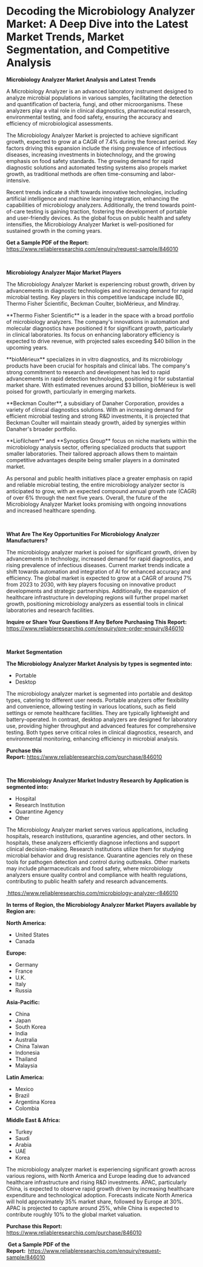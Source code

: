 <p><h1>Decoding the Microbiology Analyzer Market: A Deep Dive into the Latest Market Trends, Market Segmentation, and Competitive Analysis</h1></p><p><strong>Microbiology Analyzer Market Analysis and Latest Trends</strong></p>
<p><p>A Microbiology Analyzer is an advanced laboratory instrument designed to analyze microbial populations in various samples, facilitating the detection and quantification of bacteria, fungi, and other microorganisms. These analyzers play a vital role in clinical diagnostics, pharmaceutical research, environmental testing, and food safety, ensuring the accuracy and efficiency of microbiological assessments.</p><p>The Microbiology Analyzer Market is projected to achieve significant growth, expected to grow at a CAGR of 7.4% during the forecast period. Key factors driving this expansion include the rising prevalence of infectious diseases, increasing investments in biotechnology, and the growing emphasis on food safety standards. The growing demand for rapid diagnostic solutions and automated testing systems also propels market growth, as traditional methods are often time-consuming and labor-intensive.</p><p>Recent trends indicate a shift towards innovative technologies, including artificial intelligence and machine learning integration, enhancing the capabilities of microbiology analyzers. Additionally, the trend towards point-of-care testing is gaining traction, fostering the development of portable and user-friendly devices. As the global focus on public health and safety intensifies, the Microbiology Analyzer Market is well-positioned for sustained growth in the coming years.</p></p>
<p><strong>Get a Sample PDF of the Report:&nbsp;</strong> <a href="https://www.reliableresearchiq.com/enquiry/request-sample/846010?utm_campaign=2268&utm_medium=2&utm_source=Github&utm_content=ia&utm_term=13042025&utm_id=microbiology-analyzer">https://www.reliableresearchiq.com/enquiry/request-sample/846010</a></p>
<p>&nbsp;</p>
<p><strong>Microbiology Analyzer Major Market Players</strong></p>
<p><p>The Microbiology Analyzer Market is experiencing robust growth, driven by advancements in diagnostic technologies and increasing demand for rapid microbial testing. Key players in this competitive landscape include BD, Thermo Fisher Scientific, Beckman Coulter, bioMérieux, and Mindray. </p><p>**Thermo Fisher Scientific** is a leader in the space with a broad portfolio of microbiology analyzers. The company's innovations in automation and molecular diagnostics have positioned it for significant growth, particularly in clinical laboratories. Its focus on enhancing laboratory efficiency is expected to drive revenue, with projected sales exceeding $40 billion in the upcoming years.</p><p>**bioMérieux** specializes in in vitro diagnostics, and its microbiology products have been crucial for hospitals and clinical labs. The company's strong commitment to research and development has led to rapid advancements in rapid detection technologies, positioning it for substantial market share. With estimated revenues around $3 billion, bioMérieux is well poised for growth, particularly in emerging markets.</p><p>**Beckman Coulter**, a subsidiary of Danaher Corporation, provides a variety of clinical diagnostics solutions. With an increasing demand for efficient microbial testing and strong R&D investments, it is projected that Beckman Coulter will maintain steady growth, aided by synergies within Danaher's broader portfolio.</p><p>**Liofilchem** and **Synoptics Group** focus on niche markets within the microbiology analysis sector, offering specialized products that support smaller laboratories. Their tailored approach allows them to maintain competitive advantages despite being smaller players in a dominated market. </p><p>As personal and public health initiatives place a greater emphasis on rapid and reliable microbial testing, the entire microbiology analyzer sector is anticipated to grow, with an expected compound annual growth rate (CAGR) of over 6% through the next five years. Overall, the future of the Microbiology Analyzer Market looks promising with ongoing innovations and increased healthcare spending.</p></p>
<p>&nbsp;</p>
<p><strong>What Are The Key Opportunities For Microbiology Analyzer Manufacturers?</strong></p>
<p><p>The microbiology analyzer market is poised for significant growth, driven by advancements in technology, increased demand for rapid diagnostics, and rising prevalence of infectious diseases. Current market trends indicate a shift towards automation and integration of AI for enhanced accuracy and efficiency. The global market is expected to grow at a CAGR of around 7% from 2023 to 2030, with key players focusing on innovative product developments and strategic partnerships. Additionally, the expansion of healthcare infrastructure in developing regions will further propel market growth, positioning microbiology analyzers as essential tools in clinical laboratories and research facilities.</p></p>
<p><strong>Inquire or Share Your Questions If Any Before Purchasing This Report:</strong> <a href="https://www.reliableresearchiq.com/enquiry/pre-order-enquiry/846010?utm_campaign=2268&utm_medium=2&utm_source=Github&utm_content=ia&utm_term=13042025&utm_id=microbiology-analyzer">https://www.reliableresearchiq.com/enquiry/pre-order-enquiry/846010</a></p>
<p>&nbsp;</p>
<p><strong>Market Segmentation</strong></p>
<p><strong>The Microbiology Analyzer Market Analysis by types is segmented into:</strong></p>
<p><ul><li>Portable</li><li>Desktop</li></ul></p>
<p><p>The microbiology analyzer market is segmented into portable and desktop types, catering to different user needs. Portable analyzers offer flexibility and convenience, allowing testing in various locations, such as field settings or remote healthcare facilities. They are typically lightweight and battery-operated. In contrast, desktop analyzers are designed for laboratory use, providing higher throughput and advanced features for comprehensive testing. Both types serve critical roles in clinical diagnostics, research, and environmental monitoring, enhancing efficiency in microbial analysis.</p></p>
<p><strong>Purchase this Report:&nbsp;</strong><a href="https://www.reliableresearchiq.com/purchase/846010?utm_campaign=2268&utm_medium=2&utm_source=Github&utm_content=ia&utm_term=13042025&utm_id=microbiology-analyzer">https://www.reliableresearchiq.com/purchase/846010</a></p>
<p>&nbsp;</p>
<p><strong>The Microbiology Analyzer Market Industry Research by Application is segmented into:</strong></p>
<p><ul><li>Hospital</li><li>Research Institution</li><li>Quarantine Agency</li><li>Other</li></ul></p>
<p><p>The Microbiology Analyzer market serves various applications, including hospitals, research institutions, quarantine agencies, and other sectors. In hospitals, these analyzers efficiently diagnose infections and support clinical decision-making. Research institutions utilize them for studying microbial behavior and drug resistance. Quarantine agencies rely on these tools for pathogen detection and control during outbreaks. Other markets may include pharmaceuticals and food safety, where microbiology analyzers ensure quality control and compliance with health regulations, contributing to public health safety and research advancements.</p></p>
<p><a href="https://www.reliableresearchiq.com/microbiology-analyzer-r846010?utm_campaign=2268&utm_medium=2&utm_source=Github&utm_content=ia&utm_term=13042025&utm_id=microbiology-analyzer">&nbsp;https://www.reliableresearchiq.com/microbiology-analyzer-r846010</a></p>
<p><strong>In terms of Region, the Microbiology Analyzer Market Players available by Region are:</strong></p>
<p>
    <p> <strong> North America: </strong>
        <ul>
            <li>United States</li>
            <li>Canada</li>
        </ul>
        </p> 
    <p> <strong> Europe: </strong>
        <ul>
            <li>Germany</li>
            <li>France</li>
            <li>U.K.</li>
            <li>Italy</li>
            <li>Russia</li>
        </ul>
        </p> 
    <p> <strong> Asia-Pacific: </strong>
        <ul>
            <li>China</li>
            <li>Japan</li>
            <li>South Korea</li>
            <li>India</li>
            <li>Australia</li>
            <li>China Taiwan</li>
            <li>Indonesia</li>
            <li>Thailand</li>
            <li>Malaysia</li>
        </ul>
        </p> 
    <p> <strong> Latin America: </strong>
        <ul>
            <li>Mexico</li>
            <li>Brazil</li>
            <li>Argentina Korea</li>
            <li>Colombia</li>
        </ul>
        </p> 
    <p> <strong> Middle East & Africa: </strong>
        <ul>
            <li>Turkey</li>
            <li>Saudi</li>
            <li>Arabia</li>
            <li>UAE</li>
            <li>Korea</li>
        </ul>
    </p>
    </p>
<p><p>The microbiology analyzer market is experiencing significant growth across various regions, with North America and Europe leading due to advanced healthcare infrastructure and rising R&D investments. APAC, particularly China, is expected to observe rapid growth driven by increasing healthcare expenditure and technological adoption. Forecasts indicate North America will hold approximately 35% market share, followed by Europe at 30%. APAC is projected to capture around 25%, while China is expected to contribute roughly 10% to the global market valuation.</p></p>
<p><strong>Purchase this Report: </strong><a href="https://www.reliableresearchiq.com/purchase/846010?utm_campaign=2268&utm_medium=2&utm_source=Github&utm_content=ia&utm_term=13042025&utm_id=microbiology-analyzer">https://www.reliableresearchiq.com/purchase/846010</a></p>
<p>&nbsp;<strong>Get a Sample PDF of the Report:&nbsp;&nbsp;</strong><a href="https://www.reliableresearchiq.com/enquiry/request-sample/846010?utm_campaign=2268&utm_medium=2&utm_source=Github&utm_content=ia&utm_term=13042025&utm_id=microbiology-analyzer">https://www.reliableresearchiq.com/enquiry/request-sample/846010</a></p>
<p><strong></strong></p>
<p><p></p><p></p><p></p></p>